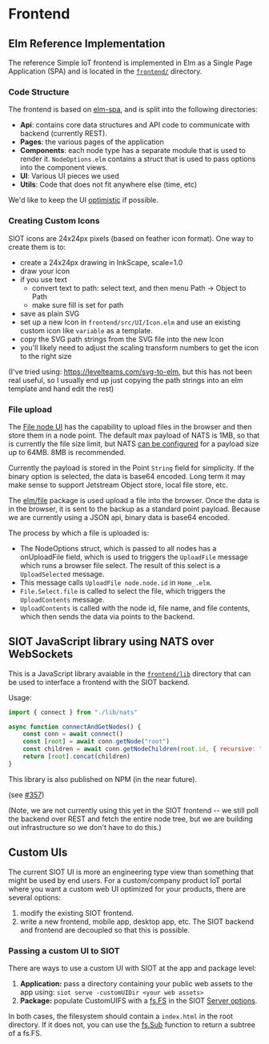 # Frontend

## Elm Reference Implementation

The reference Simple IoT frontend is implemented in Elm as a Single Page
Application (SPA) and is located in the
[`frontend/`](https://github.com/simpleiot/simpleiot/tree/master/frontend)
directory.

### Code Structure

The frontend is based on [elm-spa](https://www.elm-spa.dev/), and is split into
the following directories:

- **Api**: contains core data structures and API code to communicate with
  backend (currently REST).
- **Pages**: the various pages of the application
- **Components**: each node type has a separate module that is used to render
  it. `NodeOptions.elm` contains a struct that is used to pass options into the
  component views.
- **UI**: Various UI pieces we used
- **Utils**: Code that does not fit anywhere else (time, etc)

We'd like to keep the UI
[optimistic](https://blog.meteor.com/optimistic-ui-with-meteor-67b5a78c3fcf) if
possible.

### Creating Custom Icons

SIOT icons are 24x24px pixels (based on feather icon format). One way to create
them is to:

- create a 24x24px drawing in InkScape, scale=1.0
- draw your icon
- if you use text
  - convert text to path: select text, and then menu Path -> Object to Path
  - make sure fill is set for path
- save as plain SVG
- set up a new Icon in `frontend/src/UI/Icon.elm` and use an existing custom
  icon like `variable` as a template.
- copy the SVG path strings from the SVG file into the new Icon
- you'll likely need to adjust the scaling transform numbers to get the icon to
  the right size

(I've tried using: https://levelteams.com/svg-to-elm, but this has not been real
useful, so I usually end up just copying the path strings into an elm template
and hand edit the rest)

### File upload

The [File node UI](../user/file.md) has the capability to upload files in the
browser and then store them in a node point. The default max payload of NATS is
1MB, so that is currently the file size limit, but NATS
[can be configured](https://docs.nats.io/reference/faq#is-there-a-message-size-limitation-in-nats)
for a payload size up to 64MB. 8MB is recommended.

Currently the payload is stored in the Point `String` field for simplicity. If
the binary option is selected, the data is base64 encoded. Long term it may make
sense to support Jetstream Object store, local file store, etc.

The [elm/file](https://package.elm-lang.org/packages/elm/file/latest/) package
is used upload a file into the browser. Once the data is in the browser, it is
sent to the backup as a standard point payload. Because we are currently using a
JSON api, binary data is base64 encoded.

The process by which a file is uploaded is:

- The NodeOptions struct, which is passed to all nodes has a onUploadFile field,
  which is used to triggers the `UploadFile` message which runs a browser file
  select. The result of this select is a `UploadSelected` message.
- This message calls `UploadFile node.node.id` in `Home_.elm`.
- `File.Select.file` is called to select the file, which triggers the
  `UploadContents` message.
- `UploadContents` is called with the node id, file name, and file contents,
  which then sends the data via points to the backend.

## SIOT JavaScript library using NATS over WebSockets

This is a JavaScript library avaiable in the
[`frontend/lib`](https://github.com/simpleiot/simpleiot/tree/master/frontend/lib)
directory that can be used to interface a frontend with the SIOT backend.

Usage:

```js
import { connect } from "./lib/nats"

async function connectAndGetNodes() {
	const conn = await connect()
	const [root] = await conn.getNode("root")
	const children = await conn.getNodeChildren(root.id, { recursive: "flat" })
	return [root].concat(children)
}
```

This library is also published on NPM (in the near future).

(see [#357](https://github.com/simpleiot/simpleiot/pull/357))

(Note, we are not currently using this yet in the SIOT frontend -- we still poll
the backend over REST and fetch the entire node tree, but we are building out
infrastructure so we don't have to do this.)

## Custom UIs

The current SIOT UI is more an engineering type view than something that might
be used by end users. For a custom/company product IoT portal where you want a
custom web UI optimized for your products, there are several options:

1. modify the existing SIOT frontend.
1. write a new frontend, mobile app, desktop app, etc. The SIOT backend and
   frontend are decoupled so that this is possible.

### Passing a custom UI to SIOT

There are ways to use a custom UI with SIOT at the app and package level:

1. **Application:** pass a directory containing your public web assets to the
   app using: `siot serve -customUIDir <your web assets>`
1. **Package:** populate CustomUIFS with a [fs.FS](https://pkg.go.dev/io/fs#FS)
   in the SIOT
   [Server options](https://pkg.go.dev/github.com/simpleiot/simpleiot/server#Options).

In both cases, the filesystem should contain a `index.html` in the root
directory. If it does not, you can use the
[fs.Sub](https://pkg.go.dev/io/fs#Sub) function to return a subtree of a fs.FS.
